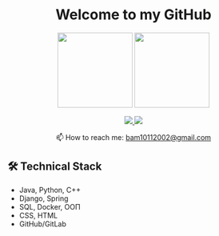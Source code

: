 <h1 align='center' >Welcome to my GitHub</h1>

<p align='center'>
   <a href="https://github-readme-stats.vercel.app/api?username=bam10112002&show_icons=true&count_private=true"><img
           height=150
           src="https://github-readme-stats.vercel.app/api?username=bam10112002&show_icons=true&count_private=true"/></a>
   <a href="https://github.com/bam10112002/github-readme-stats"><img height=150
                                                                  src="https://github-readme-stats.vercel.app/api/top-langs/?username=bam10112002&layout=compact"/></a>
</p>

<p align='center'>
   <a href="https://vk.com/abuloviatov/">
       <img src="https://img.shields.io/badge/вконтакте-%232E87FB.svg?&style=for-the-badge&logo=vk&logoColor=white"/>
   </a>
   <a href="https://t.me/Artembulov">
       <img src="https://img.shields.io/badge/Telegram-2CA5E0?style=for-the-badge&logo=telegram&logoColor=white"/>
   </a>
<p align='center'>
<p align='center'>
   📫 How to reach me: <a href='mailto:bam10112002@gmail.com'>bam10112002@gmail.com</a>
</p>

## 🛠 Technical Stack
*  Java, Python, C++
*  Django, Spring
*  SQL, Docker, OOП
*  CSS, HTML
*  GitHub/GitLab
